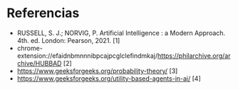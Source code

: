 # Referencias

- RUSSELL, S. J.; NORVIG, P. Artificial Intelligence : a Modern Approach. 4th. ed. London: Pearson, 2021. [1]
- chrome-extension://efaidnbmnnnibpcajpcglclefindmkaj/https://philarchive.org/archive/HUBBAD [2]
- https://www.geeksforgeeks.org/probability-theory/ [3]
- https://www.geeksforgeeks.org/utility-based-agents-in-ai/ [4]